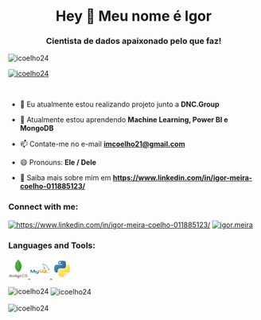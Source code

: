 <h1 align="center">Hey 👋 Meu nome é Igor</h1>
<h3 align="center">Cientista de dados apaixonado pelo que faz!</h3>

<p align="left"> <img src="https://komarev.com/ghpvc/?username=icoelho24&label=Profile%20views&color=0e75b6&style=flat" alt="icoelho24" /> </p>

<p align="left"> <a href="https://github.com/ryo-ma/github-profile-trophy"><img src="https://github-profile-trophy.vercel.app/?username=icoelho24" alt="icoelho24" /></a> </p>

<p align="left"> <a href="https://twitter.com/" target="blank"><img src="https://img.shields.io/twitter/follow/?logo=twitter&style=for-the-badge" alt="" /></a> </p>

- 🔭 Eu atualmente estou realizando projeto junto a **DNC.Group**

- 🌱 Atualmente estou aprendendo **Machine Learning, Power BI e MongoDB**

- 📫 Contate-me no e-mail **imcoelho21@gmail.com**

- 😄 Pronouns: **Ele / Dele**

- 📄 Saiba mais sobre mim em **https://www.linkedin.com/in/igor-meira-coelho-011885123/**

<h3 align="left">Connect with me:</h3>
<p align="left">
<a href="https://linkedin.com/in/https://www.linkedin.com/in/igor-meira-coelho-011885123/" target="blank"><img align="center" src="https://raw.githubusercontent.com/rahuldkjain/github-profile-readme-generator/master/src/images/icons/Social/linked-in-alt.svg" alt="https://www.linkedin.com/in/igor-meira-coelho-011885123/" height="30" width="40" /></a>
<a href="https://instagram.com/igor.meira" target="blank"><img align="center" src="https://raw.githubusercontent.com/rahuldkjain/github-profile-readme-generator/master/src/images/icons/Social/instagram.svg" alt="igor.meira" height="30" width="40" /></a>
</p>

<h3 align="left">Languages and Tools:</h3>
<p align="left"> <a href="https://www.mongodb.com/" target="_blank" rel="noreferrer"> <img src="https://raw.githubusercontent.com/devicons/devicon/master/icons/mongodb/mongodb-original-wordmark.svg" alt="mongodb" width="40" height="40"/> </a> <a href="https://www.mysql.com/" target="_blank" rel="noreferrer"> <img src="https://raw.githubusercontent.com/devicons/devicon/master/icons/mysql/mysql-original-wordmark.svg" alt="mysql" width="40" height="40"/> </a> <a href="https://www.python.org" target="_blank" rel="noreferrer"> <img src="https://raw.githubusercontent.com/devicons/devicon/master/icons/python/python-original.svg" alt="python" width="40" height="40"/> </a> </p>

<p><img align="left" src="https://github-readme-stats.vercel.app/api/top-langs?username=icoelho24&show_icons=true&locale=en&layout=compact" alt="icoelho24" /></p>

<p>&nbsp;<img align="center" src="https://github-readme-stats.vercel.app/api?username=icoelho24&show_icons=true&locale=en" alt="icoelho24" /></p>

<p><img align="center" src="https://github-readme-streak-stats.herokuapp.com/?user=icoelho24&" alt="icoelho24" /></p>
